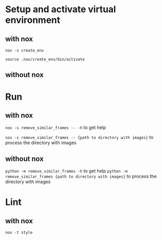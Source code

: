# Setup and activate virtual environment
## with nox
```nox -s create_env```

```source .nox/create_env/bin/activate```

## without nox


# Run
## with nox
```nox -s remove_similar_frames -- -h``` to get help

```nox -s remove_similar_frames -- {path to directory with images}``` to process the directory with images

## without nox
```python -m remove_similar_frames -h``` to get help
```python -m remove_similar_frames {path to directory with images}``` to process the directory with images

# Lint
## with nox
```nox -t style```